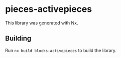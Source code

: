 # pieces-activepieces

This library was generated with [Nx](https://nx.dev).

## Building

Run `nx build blocks-activepieces` to build the library.

